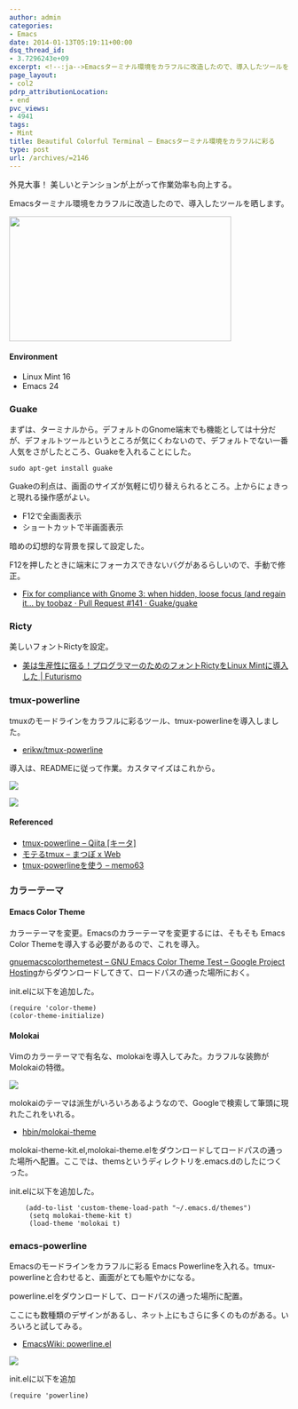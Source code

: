 ```yaml
---
author: admin
categories:
- Emacs
date: 2014-01-13T05:19:11+00:00
dsq_thread_id:
- 3.7296243e+09
excerpt: <!--:ja-->Emacsターミナル環境をカラフルに改造したので、導入したツールを晒します<!--:-->
page_layout:
- col2
pdrp_attributionLocation:
- end
pvc_views:
- 4941
tags:
- Mint
title: Beautiful Colorful Terminal – Emacsターミナル環境をカラフルに彩る
type: post
url: /archives/=2146
---
```


外見大事！ 美しいとテンションが上がって作業効率も向上する。

Emacsターミナル環境をカラフルに改造したので、導入したツールを晒します。

[<img src="https://lh5.googleusercontent.com/-6douzga2p7s/UtN1WsJz3pI/AAAAAAAAA-0/IWMgJ15qh7I/s400/beautiful_terminal.png" height="225" width="400" />][1]

#### Environment

  * Linux Mint 16
  * Emacs 24

### Guake

まずは、ターミナルから。デフォルトのGnome端末でも機能としては十分だが、デフォルトツールというところが気にくわないので、デフォルトでない一番人気をさがしたところ、Guakeを入れることにした。

    sudo apt-get install guake
    

Guakeの利点は、画面のサイズが気軽に切り替えられるところ。上からにょきっと現れる操作感がよい。

  * F12で全画面表示
  * ショートカットで半画面表示

暗めの幻想的な背景を探して設定した。

F12を押したときに端末にフォーカスできないバグがあるらしいので、手動で修正。

  * [Fix for compliance with Gnome 3: when hidden, loose focus (and regain it&#8230; by toobaz · Pull Request #141 · Guake/guake][2]

### Ricty

美しいフォントRictyを設定。

  * [美は生産性に宿る！プログラマーのためのフォントRictyをLinux Mintに導入した | Futurismo][3]

### tmux-powerline

tmuxのモードラインをカラフルに彩るツール、tmux-powerlineを導入しました。

  * [erikw/tmux-powerline][4]

導入は、READMEに従って作業。カスタマイズはこれから。

![][5]
  

  
![][6]

#### Referenced

  * [tmux-powerline &#8211; Qiita [キータ]][7]
  * [モテるtmux &#8211; まつぼ x Web][8]
  * [tmux-powerlineを使う &#8211; memo63][9]

### カラーテーマ

#### Emacs Color Theme

カラーテーマを変更。Emacsのカラーテーマを変更するには、そもそも Emacs Color Themeを導入する必要があるので、これを導入。

[gnuemacscolorthemetest &#8211; GNU Emacs Color Theme Test &#8211; Google Project Hosting][10]からダウンロードしてきて、ロードパスの通った場所におく。

init.elに以下を追加した。

    (require 'color-theme)
    (color-theme-initialize)
    

#### Molokai

Vimのカラーテーマで有名な、molokaiを導入してみた。カラフルな装飾がMolokaiの特徴。

![][11]

molokaiのテーマは派生がいろいろあるようなので、Googleで検索して筆頭に現れたこれをいれる。

  * [hbin/molokai-theme][12]

molokai-theme-kit.el,molokai-theme.elをダウンロードしてロードパスの通った場所へ配置。ここでは、themsというディレクトリを.emacs.dのしたにつくった。

init.elに以下を追加した。

    
        (add-to-list 'custom-theme-load-path "~/.emacs.d/themes")
         (setq molokai-theme-kit t)
         (load-theme 'molokai t)

### emacs-powerline

Emacsのモードラインをカラフルに彩る Emacs Powerlineを入れる。tmux-powerlineと合わせると、画面がとても賑やかになる。

powerline.elをダウンロードして、ロードパスの通った場所に配置。

ここにも数種類のデザインがあるし、ネット上にもさらに多くのものがある。いろいろと試してみる。

  * [EmacsWiki: powerline.el][13]

![][14]

init.elに以下を追加

    (require 'powerline)

 [1]: https://picasaweb.google.com/lh/photo/seC0YXllQNELube4DAknHzyD6hjDXGH6XyE6iLrzolo?feat=embedwebsite
 [2]: https://github.com/Guake/guake/pull/141
 [3]: https://futurismo.biz/archives/2072
 [4]: https://github.com/erikw/tmux-powerline
 [5]: https://lh3.ggpht.com/-1yzuh3J8jxw/UtNoBcQq_CI/AAAAAAAAA9w/XN8LhMSkC9U/tmux-powerline_01.png
 [6]: https://lh6.ggpht.com/-tjt2_ywGdAs/UtNoFVV1aVI/AAAAAAAAA94/J9FaiC0JASo/tmux-powerline_02.png
 [7]: https://qiita.com/PSP_T/items/dc509f208b464838b948
 [8]: https://matsu.teraren.com/blog/2013/02/10/moteru-tmux-powerline/
 [9]: https://saku-na63.hatenablog.com/entry/2013/10/13/223010
 [10]: https://code.google.com/p/gnuemacscolorthemetest/
 [11]: https://lh6.ggpht.com/-Q2ItmgIghe0/UtNpkDOiCnI/AAAAAAAAA-E/7PXVx7R2wBQ/molokai_01.png
 [12]: https://github.com/hbin/molokai-theme
 [13]: https://www.emacswiki.org/emacs/powerline.el
 [14]: https://lh6.ggpht.com/-9MHvsvshvh8/UtN0RBjOaGI/AAAAAAAAA-g/VDChvbgH5JY/emacs-powerline.png